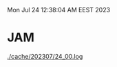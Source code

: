 Mon Jul 24 12:38:04 AM EEST 2023
# JAM
<a href='./cache/202307/24_00.log'>./cache/202307/24_00.log</a>

